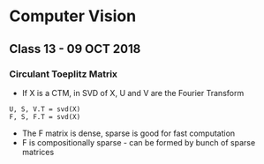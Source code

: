 # Computer Vision

## Class 13 - 09 OCT 2018

### Circulant Toeplitz Matrix
- If X is a CTM, in SVD of X, U and V are the Fourier Transform
```
U, S, V.T = svd(X)
F, S, F.T = svd(X)
```
- The F matrix is dense, sparse is good for fast computation
- F is compositionally sparse - can be formed by bunch of sparse matrices